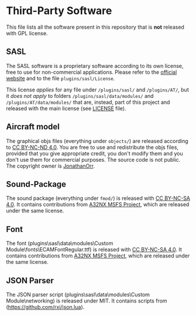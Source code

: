 # Third-Party Software

This file lists all the software present in this repository that is **not** released with GPL license.

## SASL
The SASL software is a proprietary software according to its own license, free to use for non-commercial applications. Please refer to the [official website](https://1-sim.com/) and to the file `plugins/sasl/License`.

This license *applies* for any file under `/plugins/sasl/` and `/plugins/AT/`, but it *does not apply* to folders `/plugins/sasl/data/modules/` and `/plugins/AT/data/modules/` that are, instead, part of this project and released with the main license (see [LICENSE](LICENSE) file).

## Aircraft model
The graphical objs files (everything under `objects/`) are released according to [CC BY-NC-ND 4.0](https://creativecommons.org/licenses/by-nc-nd/4.0/). You are free to use and redistribute the objs files, provided that you give appropriate credit, you don't modify them and you don't use them for commercial purposes. The source code is not public. The copyright owner is [JonathanOrr](https://github.com/JonathanOrr).

## Sound-Package
The sound package (everything under `fmod/`) is released with [CC BY-NC-SA 4.0](https://creativecommons.org/licenses/by-nc-sa/4.0/). It contains contributions from [A32NX MSFS Project](https://github.com/flybywiresim/a32nx), which are released under the same license.

## Font
The font (plugins\sasl\data\modules\Custom Module\fonts\ECAMFontRegular.ttf) is released with [CC BY-NC-SA 4.0](https://creativecommons.org/licenses/by-nc-sa/4.0/). It contains contributions from [A32NX MSFS Project](https://github.com/flybywiresim/a32nx), which are released under the same license.

## JSON Parser
The JSON parser script (plugins\sasl\data\modules\Custom Module\networking) is released under MIT. It contains scripts from (https://github.com/rxi/json.lua).